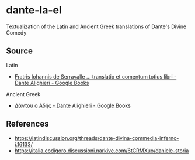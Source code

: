 # dante-la-el

Textualization of the Latin and Ancient Greek translations of Dante's Divine Comedy

## Source

Latin

* [Fratris Iohannis de Serravalle ... translatio et comentum totius libri - Dante Alighieri - Google Books](https://books.google.com/books?id=rt8_AQAAMAAJ)

Ancient Greek

* [Δάντου ο Αδής - Dante Alighieri - Google Books](https://books.google.gr/books?id=iMAFAAAAQAAJ)

## References

* https://latindiscussion.org/threads/dante-divina-commedia-inferno-i.16133/
* https://italia.codigoro.discussioni.narkive.com/6tCRMXuo/daniele-storia
